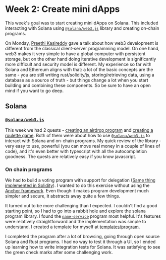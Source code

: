 # Week 2: Create mini dApps

This week's goal was to start creating mini dApps on Solana. This included interacting with Solana using
[`@solana/web3.js`](https://solana-labs.github.io/solana-web3.js/) library and creating on-chain programs.

On Monday, [Preethi Kasireddy](https://twitter.com/iam_preethi) gave a talk about how web3 development is different from
the classical client-server programming model. On one hand, web3 makes it very simple to have a global computer with
persistent storage, but on the other hand doing iterative development is significantly more difficult and security
model is different. My experience so far with Solana and Ethereum aligns with that: a lot of the basic concepts are the
same - you are still writing rust/solidity/js, storing/retrieving data, using a database as a source of truth - but
things change a lot when you start building and combining these components. So be sure to have an open mind if you want
to go deep.

## Solana

### [`@solana/web3.js`](https://solana-labs.github.io/solana-web3.js/)

This week we had 2 quests -
[creating an airdrop program](https://openquest.xyz/quest/create-an-airdrop-program-with-solana-web3.js) and
[creating a roulette game](https://openquest.xyz/quest/roulette_game_in_solana). Both of them were about how to use
[`@solana/web3.js`](https://solana-labs.github.io/solana-web3.js/) to interact with Solana and on-chain programs. My
quick review of the library - very easy to use, powerful (you can move real money in a couple of lines of code), and
it's even better with typescript with all the autocompletion goodness. The quests are relatively easy if you know
javascript.

### On chain programs

We had to build a voting program with support for delegation
([Same thing implemented in Solidity](https://docs.soliditylang.org/en/v0.8.11/solidity-by-example.html)). I wanted to
do this exercise without using the [Anchor framework](https://github.com/project-serum/anchor). Even though it makes
program development much simpler and secure, it abstracts away quite a few things.

It turned out to be more challenging than I expected. I couldn't find a good starting point, so I had to go into a
rabbit hole and explore the solana program library. I found the
[`name-service`](https://github.com/solana-labs/solana-program-library/tree/master/name-service) program most helpful.
It's features were relatively straightforward and the implementation was simple to understand. I created a template for
myself at [templates/program](../templates/program).

I completed the program after a lot of browsing, going through open source Solana and Rust programs. I had no way to
test it through a UI, so I ended up learning how to write integration tests for Solana. It was satisfying to see the
green check marks after some challenging work.
